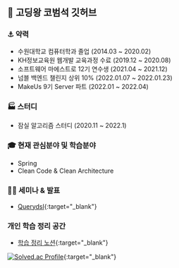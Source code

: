 ## 👋 고딩왕 코범석 깃허브

<!--
**kobeomseok95/kobeomseok95** is a ✨ _special_ ✨ repository because its `README.md` (this file) appears on your GitHub profile.

Here are some ideas to get you started:

- 🔭 I’m currently working on ...
- 🌱 I’m currently learning ...
- 👯 I’m looking to collaborate on ...
- 🤔 I’m looking for help with ...
- 💬 Ask me about ...
- 📫 How to reach me: ...
- 😄 Pronouns: ...
- ⚡ Fun fact: ...
-->

### ⚓ 약력
- 수원대학교 컴퓨터학과 졸업 (2014.03 ~ 2020.02)
- KH정보교육원 웹개발 교육과정 수료 (2019.12 ~ 2020.08)
- 소프트웨어 마에스트로 12기 연수생 (2021.04 ~ 2021.12)
- 넘블 백엔드 챌린지 상위 10% (2022.01.07 ~ 2022.01.23)
- MakeUs 9기 Server 파트 (2022.01 ~ 2022.04)

### 🏭 스터디
- 잠실 알고리즘 스터디 (2020.11 ~ 2022.1)

### 🎓 현재 관심분야 및 학습분야
- Spring
- Clean Code & Clean Architecture

### 🙋‍♂️ 세미나 & 발표
- [Querydsl](https://www.slideshare.net/ssuserd717021/querydsl-250999857){:target="_blank"}

### 개인 학습 정리 공간
- [학습 정리 노션](https://kobeomseok95.notion.site/kobeomseok95/f76282441e564baaaa994a3c98ac0948){:target="_blank"}

[![Solved.ac Profile](http://mazassumnida.wtf/api/v2/generate_badge?boj=kobeomseok95)](https://solved.ac/kobeomseok95/){:target="_blank"}
